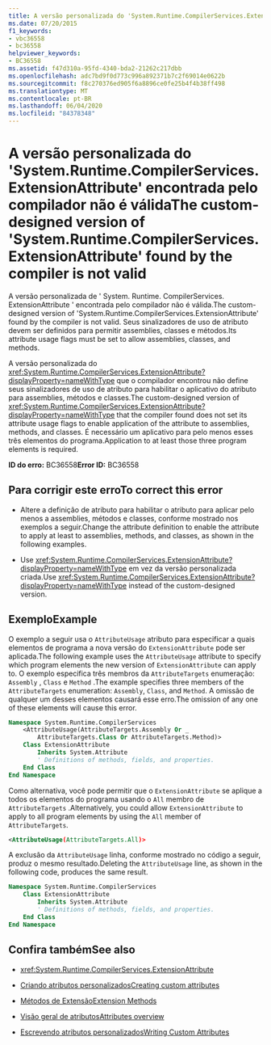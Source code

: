 ```yaml
---
title: A versão personalizada do 'System.Runtime.CompilerServices.ExtensionAttribute' encontrada pelo compilador não é válida
ms.date: 07/20/2015
f1_keywords:
- vbc36558
- bc36558
helpviewer_keywords:
- BC36558
ms.assetid: f47d310a-95fd-4340-bda2-21262c217dbb
ms.openlocfilehash: adc7bd9f0d773c996a892371b7c2f69014e0622b
ms.sourcegitcommit: f8c270376ed905f6a8896ce0fe25b4f4b38ff498
ms.translationtype: MT
ms.contentlocale: pt-BR
ms.lasthandoff: 06/04/2020
ms.locfileid: "84378348"
---
```

# <a name="the-custom-designed-version-of-systemruntimecompilerservicesextensionattribute-found-by-the-compiler-is-not-valid"></a><span data-ttu-id="72b32-102">A versão personalizada do 'System.Runtime.CompilerServices.ExtensionAttribute' encontrada pelo compilador não é válida</span><span class="sxs-lookup"><span data-stu-id="72b32-102">The custom-designed version of 'System.Runtime.CompilerServices.ExtensionAttribute' found by the compiler is not valid</span></span>

<span data-ttu-id="72b32-103">A versão personalizada de ' System. Runtime. CompilerServices. ExtensionAttribute ' encontrada pelo compilador não é válida.</span><span class="sxs-lookup"><span data-stu-id="72b32-103">The custom-designed version of 'System.Runtime.CompilerServices.ExtensionAttribute' found by the compiler is not valid.</span></span> <span data-ttu-id="72b32-104">Seus sinalizadores de uso de atributo devem ser definidos para permitir assemblies, classes e métodos.</span><span class="sxs-lookup"><span data-stu-id="72b32-104">Its attribute usage flags must be set to allow assemblies, classes, and methods.</span></span>

<span data-ttu-id="72b32-105">A versão personalizada do <xref:System.Runtime.CompilerServices.ExtensionAttribute?displayProperty=nameWithType> que o compilador encontrou não define seus sinalizadores de uso de atributo para habilitar o aplicativo do atributo para assemblies, métodos e classes.</span><span class="sxs-lookup"><span data-stu-id="72b32-105">The custom-designed version of <xref:System.Runtime.CompilerServices.ExtensionAttribute?displayProperty=nameWithType> that the compiler found does not set its attribute usage flags to enable application of the attribute to assemblies, methods, and classes.</span></span> <span data-ttu-id="72b32-106">É necessário um aplicativo para pelo menos esses três elementos do programa.</span><span class="sxs-lookup"><span data-stu-id="72b32-106">Application to at least those three program elements is required.</span></span>

<span data-ttu-id="72b32-107">**ID do erro:** BC36558</span><span class="sxs-lookup"><span data-stu-id="72b32-107">**Error ID:** BC36558</span></span>

## <a name="to-correct-this-error"></a><span data-ttu-id="72b32-108">Para corrigir este erro</span><span class="sxs-lookup"><span data-stu-id="72b32-108">To correct this error</span></span>

- <span data-ttu-id="72b32-109">Altere a definição de atributo para habilitar o atributo para aplicar pelo menos a assemblies, métodos e classes, conforme mostrado nos exemplos a seguir.</span><span class="sxs-lookup"><span data-stu-id="72b32-109">Change the attribute definition to enable the attribute to apply at least to assemblies, methods, and classes, as shown in the following examples.</span></span>

- <span data-ttu-id="72b32-110">Use <xref:System.Runtime.CompilerServices.ExtensionAttribute?displayProperty=nameWithType> em vez da versão personalizada criada.</span><span class="sxs-lookup"><span data-stu-id="72b32-110">Use <xref:System.Runtime.CompilerServices.ExtensionAttribute?displayProperty=nameWithType> instead of the custom-designed version.</span></span>

## <a name="example"></a><span data-ttu-id="72b32-111">Exemplo</span><span class="sxs-lookup"><span data-stu-id="72b32-111">Example</span></span>

<span data-ttu-id="72b32-112">O exemplo a seguir usa o `AttributeUsage` atributo para especificar a quais elementos de programa a nova versão do `ExtensionAttribute` pode ser aplicada.</span><span class="sxs-lookup"><span data-stu-id="72b32-112">The following example uses the `AttributeUsage` attribute to specify which program elements the new version of `ExtensionAttribute` can apply to.</span></span> <span data-ttu-id="72b32-113">O exemplo especifica três membros da `AttributeTargets` enumeração: `Assembly` , `Class` e `Method` .</span><span class="sxs-lookup"><span data-stu-id="72b32-113">The example specifies three members of the `AttributeTargets` enumeration: `Assembly`, `Class`, and `Method`.</span></span> <span data-ttu-id="72b32-114">A omissão de qualquer um desses elementos causará esse erro.</span><span class="sxs-lookup"><span data-stu-id="72b32-114">The omission of any one of these elements will cause this error.</span></span>

```vb
Namespace System.Runtime.CompilerServices
    <AttributeUsage(AttributeTargets.Assembly Or _
        AttributeTargets.Class Or AttributeTargets.Method)>
    Class ExtensionAttribute
        Inherits System.Attribute
        ' Definitions of methods, fields, and properties.
    End Class
End Namespace
```

<span data-ttu-id="72b32-115">Como alternativa, você pode permitir que o `ExtensionAttribute` se aplique a todos os elementos do programa usando o `All` membro de `AttributeTargets` .</span><span class="sxs-lookup"><span data-stu-id="72b32-115">Alternatively, you could allow `ExtensionAttribute` to apply to all program elements by using the `All` member of `AttributeTargets`.</span></span>

```xml
<AttributeUsage(AttributeTargets.All)>
```

<span data-ttu-id="72b32-116">A exclusão da `AttributeUsage` linha, conforme mostrado no código a seguir, produz o mesmo resultado.</span><span class="sxs-lookup"><span data-stu-id="72b32-116">Deleting the `AttributeUsage` line, as shown in the following code, produces the same result.</span></span>

```vb
Namespace System.Runtime.CompilerServices
    Class ExtensionAttribute
        Inherits System.Attribute
        ' Definitions of methods, fields, and properties.
    End Class
End Namespace
```

## <a name="see-also"></a><span data-ttu-id="72b32-117">Confira também</span><span class="sxs-lookup"><span data-stu-id="72b32-117">See also</span></span>

- <xref:System.Runtime.CompilerServices.ExtensionAttribute>

- [<span data-ttu-id="72b32-118">Criando atributos personalizados</span><span class="sxs-lookup"><span data-stu-id="72b32-118">Creating custom attributes</span></span>](../programming-guide/concepts/attributes/creating-custom-attributes.md)
- [<span data-ttu-id="72b32-119">Métodos de Extensão</span><span class="sxs-lookup"><span data-stu-id="72b32-119">Extension Methods</span></span>](../programming-guide/language-features/procedures/extension-methods.md)
- [<span data-ttu-id="72b32-120">Visão geral de atributos</span><span class="sxs-lookup"><span data-stu-id="72b32-120">Attributes overview</span></span>](../programming-guide/concepts/attributes/index.md)
- [<span data-ttu-id="72b32-121">Escrevendo atributos personalizados</span><span class="sxs-lookup"><span data-stu-id="72b32-121">Writing Custom Attributes</span></span>](../../standard/attributes/writing-custom-attributes.md)

